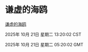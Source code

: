# 谦虚的海鸥
[谦虚的海鸥](http://59.174.9.160:56308/qxdho/course/base/hotlink/index.php)

2025年 10月 21日 星期二 13:20:02 CST

2025年 10月 21日 星期二 05:20:02 GMT
